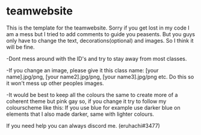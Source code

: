 # teamwebsite

This is the template for the teamwebsite. Sorry if you get lost in my code I am a mess but I tried to add comments to guide you peasents. But you guys only have to change the text, decorations(optional) and images. So I think it will be fine.

-Dont mess around with the ID's and try to stay away from most classes. 

-If you change an image, please give it this class name: [your name].jpg/png, [your name2].jpg/png, [your name3].jpg/png etc. Do this so it won't mess up other peoples images.

-It would be best to keep all the colours the same to create more of a coherent theme but pink gay so, if you change it try to follow my colourscheme like this: If you use blue for example use darker blue on elements that I also made darker, same with lighter colours. 

If you need help you can always discord me. (eruhachi#3477)

